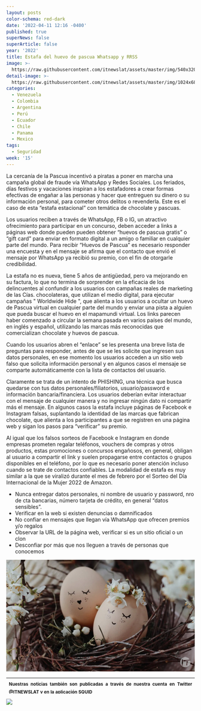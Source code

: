 ```yaml
---
layout: posts
color-schema: red-dark
date: '2022-04-11 12:16 -0400'
published: true
superNews: false
superArticle: false
year: '2022'
title: Estafa del huevo de pascua Whatsapp y RRSS
image: >-
  https://raw.githubusercontent.com/itnewslat/assets/master/img/540x320/Huevo-de-Pascua-p.jpg
detail-image: >-
  https://raw.githubusercontent.com/itnewslat/assets/master/img/1024x680/Huevo-de-Pascua-g.jpg
categories:
  - Venezuela
  - Colombia
  - Argentina
  - Perú
  - Ecuador
  - Chile
  - Panama
  - Mexico
tags:
  - Seguridad
week: '15'
---
```

La cercanía de la Pascua incentivó a piratas a poner en marcha una campaña global de fraude vía WhatsApp y Redes Sociales. Los feriados, días festivos y vacaciones inspiran a los estafadores a crear formas efectivas de engañar a las personas y hacer que entreguen su dinero o su información personal, para cometer otros delitos o revenderla. Este es el caso de esta “estafa estacional” con temática de chocolate y pascuas.

Los usuarios reciben a través de WhatsApp, FB o IG, un atractivo ofrecimiento para participar en un concurso, deben acceder a links a páginas web donde pueden pueden obtener “huevos de pascua gratis” o “gift card” para enviar en formato digital a un amigo o familiar en cualquier parte del mundo. Para recibir “Huevos de Pascua” es necesario responder una encuesta y en el mensaje se afirma que el contacto que envió el mensaje por WhatsApp ya recibió su premio, con el fin de otorgarle credibilidad.

La estafa no es nueva, tiene 5 años de antigüedad, pero va mejorando en su factura, lo que no termina de sorprender en la eficacia de los delincuentes al confundir a los usuarios con campañas reales de marketing de las Cías. chocolateras, que utilizan el medio digital, para ejecutar campañas " Worldwide Hide ", que alienta a los usuarios a ocultar un huevo de Pascua virtual en cualquier parte del mundo y enviar una pista a alguien que pueda buscar el huevo en el mapamundi virtual. Los links parecen haber comenzado a circular la semana pasada en varios países del mundo, en inglés y español, utilizando las marcas más reconocidas que comercializan chocolate y huevos de pascua.

Cuando los usuarios abren el “enlace” se les presenta una breve lista de preguntas para responder, antes de que se les solicite que ingresen sus datos personales, en ese momento los usuarios acceden a un sitio web falso que solicita información personal y en algunos casos el mensaje se comparte automáticamente con la lista de contactos del usuario.

Claramente se trata de un intento de PHISHING, una técnica que busca quedarse con tus datos personales/filiatorios, usuario/password e información bancaria/financiera. Los usuarios deberían evitar interactuar con el mensaje de cualquier manera y no ingresar ningún dato ni compartir más el mensaje. En algunos casos la estafa incluye páginas de Facebook e Instagram falsas, suplantando la identidad de las marcas que fabrican chocolate, que alienta a los participantes a que se registren en una página web y sigan los pasos para “verificar” su premio.

Al igual que los falsos sorteos de Facebook e Instagram en donde empresas prometen regalar teléfonos, vouchers de compras y otros productos, estas promociones o concursos engañosos, en general, obligan al usuario a compartir el link y suelen propagarse entre contactos o grupos disponibles en el teléfono, por lo que es necesario poner atención incluso cuando se trate de contactos confiables. La modalidad de estafa es muy similar a la que se viralizó durante el mes de febrero por el Sorteo del Día Internacional de la Mujer 2022 de Amazon.

- Nunca entregar datos personales, ni nombre de usuario y password, nro de cta bancarias, número tarjeta de crédito, en general “datos sensibles”.
- Verificar en la web si existen denuncias o damnificados
- No confiar en mensajes que llegan vía WhatsApp que ofrecen premios y/o regalos
- Observar la URL de la página web, verificar si es un sitio oficial o un clon
- Desconfiar por más que nos lleguen a través de personas que conocemos

![](https://raw.githubusercontent.com/itnewslat/assets/master/img/540x320/Huevo-de-Pascua-p.jpg)

<table style="height: 42px;" width="569">
<tbody>
<tr>
<td style="text-align: justify;"><sub><strong>Nuestras noticias también son publicadas a través de nuestra cuenta en Twitter <a href="https://twitter.com/itnewslat?lang=es">@ITNEWSLAT</a> y en la aplicación <a href="https://squidapp.co/en/">SQUID</a></strong></sub></td>
</tr>
</tbody>
</table>

<img src="https://tracker.metricool.com/c3po.jpg?hash=56f88a41e39ab42c063cc51676587a04"/>
